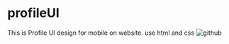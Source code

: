 # profileUI
This is Profile UI design for mobile on website. use html and css
![github](https://user-images.githubusercontent.com/50313022/110260946-d6518280-7fe0-11eb-91d0-a771dc37dccc.png)
